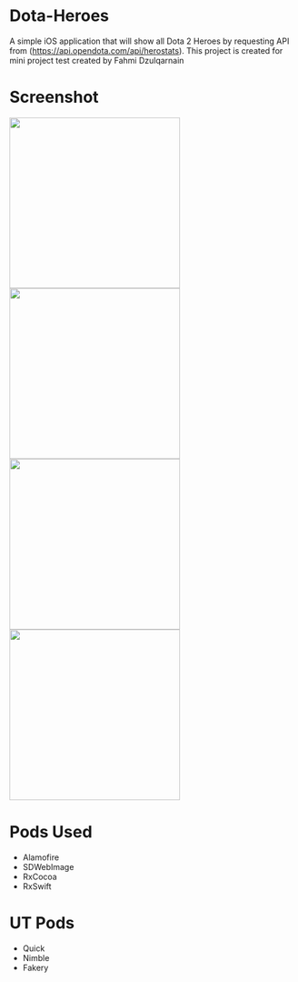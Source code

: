 # Dota-Heroes
A simple iOS application that will show all Dota 2 Heroes by requesting API from (https://api.opendota.com/api/herostats). This project is created for mini project test created by Fahmi Dzulqarnain

# Screenshot
<img src="https://user-images.githubusercontent.com/60492666/183440051-8e479f90-6094-488c-b895-c398711d187d.jpeg" width="300"/>
<img src="https://user-images.githubusercontent.com/60492666/183440071-d160945a-af7d-4d07-8822-3902bc5bff95.jpeg" width="300"/>
<img src="https://user-images.githubusercontent.com/60492666/183440084-ec439538-745c-41fe-97ea-02450eb38f79.jpeg" width="300"/>
<img src="https://user-images.githubusercontent.com/60492666/183440095-ebcad057-f723-4ca0-9f88-c3b31de29ceb.jpeg" width="300"/>

# Pods Used
- Alamofire
- SDWebImage
- RxCocoa
- RxSwift

# UT Pods
- Quick
- Nimble
- Fakery

